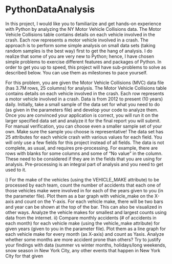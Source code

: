# PythonDataAnalysis
In this project, I would like you to familiarize and get hands-on experience with Python by analyzing
the NY Motor Vehicle Collisions data. The Motor Vehicle Collisions table contains details on each
vehicle involved in the crash. Each row represents a motor vehicle involved in a crash. The approach
is to perform some simple analysis on small data sets (taking random samples is the best way) first
to get the hang of analysis. I do realize that some of you are very new to Python; hence, I have
chosen simple problems to exercise different features and packages of Python. In order to get you
up to speed, this project will have sub-problems to solve as described below. You can use them as
milestones to pace yourself.

For this problem, you are given the Motor Vehicle Collisions (MVC) data file (has 3.7M rows, 25
columns) for analysis. The Motor Vehicle Collisions table contains details on each vehicle involved
in the crash. Each row represents a motor vehicle involved in a crash. Data is from 2012 to present
(10 years) daily. Initially, take a small sample of the data set for what you need to do (as given in
the parameters file) and develop your code to analyze them. Once you are convinced your
application is correct, you will run it on the larger specified data set and analyze it for the final
report you will submit. For manual verification, you can choose even a smaller sample set of your
own. Make sure the sample you choose is representative!
The data set has 25 attributes for each vehicle crash with various values for each field. You will only
use a few fields for this project instead of all fields. The data is not complete, as usual, and requires
pre-processing. For example, there are rows with blanks for some columns and some of “No value”
in the column. These need to be considered if they are in the fields that you are using for analysis.
Pre-processing is an integral part of analysis and you need to get used to it.

i) For the make of the vehicles (using the VEHICLE_MAKE attribute) to be processed by
each team, count the number of accidents that each one of those vehicles make were
involved in for each of the years given to you (in the parameter file). Plot them as a bar
graph with vehicle_make on the X-axis and count on the Y-axis. For each vehicle make,
there will be two bars and year can be shown at the top of the bar. This can also be
visualized in other ways. Analyze the vehicle makes for smallest and largest counts using
data from the internet.
ii) Compare monthly accidents (# of accidents in each month) for each vehicle make (using
the vehicle_make attribute) for given years (given to you in the parameter file). Plot
them as a line graph for each vehicle make for every month (as X-axis) and count as Yaxis. Analyze whether some months are more accident prone than others? Try to justify
your findings with data (summer vs winter months, holidays/long weekends, snow
season in New York City, any other events that happen in New York City for that given
